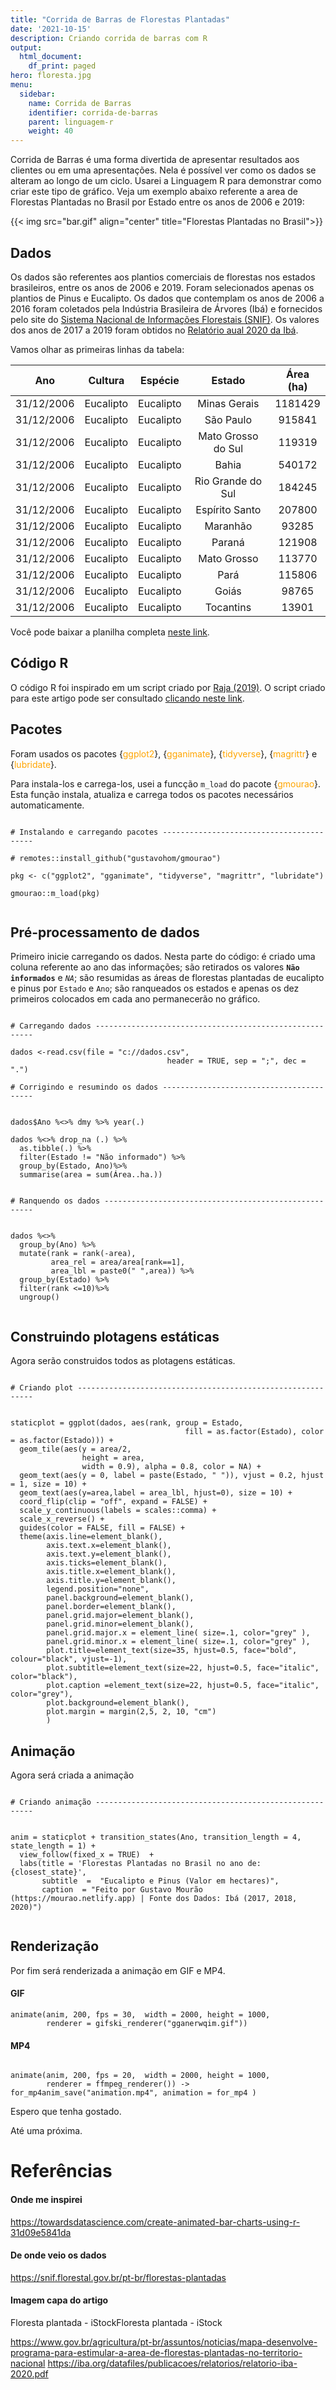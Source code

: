 ```yaml
---
title: "Corrida de Barras de Florestas Plantadas"
date: '2021-10-15'
description: Criando corrida de barras com R
output:
  html_document:
    df_print: paged
hero: floresta.jpg
menu:
  sidebar:
    name: Corrida de Barras
    identifier: corrida-de-barras
    parent: linguagem-r
    weight: 40
---
```



Corrida de Barras é uma forma divertida de apresentar resultados aos clientes ou em uma apresentações. Nela é possível ver como os dados se alteram ao longo de um ciclo. Usarei a Linguagem R para demonstrar como criar este tipo de gráfico. Veja um exemplo abaixo referente a area de Florestas Plantadas no Brasil por Estado entre os anos de 2006 e 2019:

{{< img src="bar.gif" align="center" title="Florestas Plantadas no Brasil">}}

## Dados

Os dados são referentes aos plantios comerciais de florestas nos estados brasileiros, entre os anos de 2006 e 2019.
Foram selecionados apenas os plantios de Pinus e Eucalipto. Os dados que contemplam os anos de 2006 a 2016  foram coletados pela Indústria Brasileira de Árvores (Ibá)  e fornecidos  pelo site do [Sistema Nacional de Informações Florestais (SNIF)](https://snif.florestal.gov.br/pt-br/florestas-plantadas). Os valores dos anos de 2017 a 2019 foram obtidos no [Relatório aual 2020 da Ibá](https://iba.org/datafiles/publicacoes/relatorios/relatorio-iba-2020.pdf).

Vamos olhar as primeiras linhas da tabela:

Ano|Cultura|Espécie|Estado|Área (ha)
| :--: | :--: | :--: | :--: | :--: |
|31/12/2006|Eucalipto|Eucalipto|Minas Gerais|1181429
|31/12/2006|Eucalipto|Eucalipto|São Paulo|915841
|31/12/2006|Eucalipto|Eucalipto|Mato Grosso do Sul|119319
|31/12/2006|Eucalipto|Eucalipto|Bahia|540172
|31/12/2006|Eucalipto|Eucalipto|Rio Grande do Sul|184245
|31/12/2006|Eucalipto|Eucalipto|Espírito Santo|207800
|31/12/2006|Eucalipto|Eucalipto|Maranhão|93285
|31/12/2006|Eucalipto|Eucalipto|Paraná|121908
|31/12/2006|Eucalipto|Eucalipto|Mato Grosso|113770
|31/12/2006|Eucalipto|Eucalipto|Pará|115806
|31/12/2006|Eucalipto|Eucalipto|Goiás|98765
|31/12/2006|Eucalipto|Eucalipto|Tocantins|13901

Você pode baixar a planilha completa [neste link](https://github.com/gustavohom/site/blob/source/content/posts/linguagem-r/corrida_de_barras/dados.csv).


## Código R

O código R foi inspirado em um script criado por [Raja (2019)](https://towardsdatascience.com/create-animated-bar-charts-using-r-31d09e5841da). O script criado para este artigo pode ser consultado [clicando neste link](https://github.com/gustavohom/exemplos/tree/main/Corrida_de_barras).

## Pacotes

Foram usados os pacotes {<span style="color:orange">ggplot2</span>}, {<span style="color:orange">gganimate</span>}, {<span style="color:orange">tidyverse</span>}, {<span style="color:orange">magrittr</span>} e {<span style="color:orange">lubridate</span>}.

Para instala-los e carrega-los, usei a funcção `m_load` do pacote {<span style="color:orange">gmourao</span>}. Esta função instala, atualiza e carrega todos os pacotes necessários automaticamente.

```{r}

# Instalando e carregando pacotes -----------------------------------------

# remotes::install_github("gustavohom/gmourao")

pkg <- c("ggplot2", "gganimate", "tidyverse", "magrittr", "lubridate")

gmourao::m_load(pkg)


```
## Pré-processamento de dados

Primeiro inicie carregando os dados. Nesta parte do código: é criado uma coluna referente ao ano das informações; são retirados os valores **`Não informados`** e *`NA`*; são resumidas as áreas de florestas plantadas de eucalipto e pinus por `Estado` e `Ano`; são ranqueados os estados e apenas os dez primeiros colocados em cada ano permanecerão no gráfico.

```{r}

# Carregando dados --------------------------------------------------------

dados <-read.csv(file = "c://dados.csv", 
                                   header = TRUE, sep = ";", dec = ".")

# Corrigindo e resumindo os dados -----------------------------------------


dados$Ano %<>% dmy %>% year(.)

dados %<>% drop_na (.) %>%
  as.tibble(.) %>% 
  filter(Estado != "Não informado") %>% 
  group_by(Estado, Ano)%>% 
  summarise(area = sum(Área..ha.))


# Ranquendo os dados ------------------------------------------------------


dados %<>%
  group_by(Ano) %>%
  mutate(rank = rank(-area),
         area_rel = area/area[rank==1],
         area_lbl = paste0(" ",area)) %>%
  group_by(Estado) %>%
  filter(rank <=10)%>%
  ungroup()
  
```
## Construindo plotagens estáticas

Agora serão construidos todos as plotagens estáticas.


```{r}

# Criando plot ------------------------------------------------------------


staticplot = ggplot(dados, aes(rank, group = Estado,
                                       fill = as.factor(Estado), color = as.factor(Estado))) +
  geom_tile(aes(y = area/2,
                height = area,
                width = 0.9), alpha = 0.8, color = NA) +
  geom_text(aes(y = 0, label = paste(Estado, " ")), vjust = 0.2, hjust = 1, size = 10) +
  geom_text(aes(y=area,label = area_lbl, hjust=0), size = 10) +
  coord_flip(clip = "off", expand = FALSE) +
  scale_y_continuous(labels = scales::comma) +
  scale_x_reverse() +
  guides(color = FALSE, fill = FALSE) +
  theme(axis.line=element_blank(),
        axis.text.x=element_blank(),
        axis.text.y=element_blank(),
        axis.ticks=element_blank(),
        axis.title.x=element_blank(),
        axis.title.y=element_blank(),
        legend.position="none",
        panel.background=element_blank(),
        panel.border=element_blank(),
        panel.grid.major=element_blank(),
        panel.grid.minor=element_blank(),
        panel.grid.major.x = element_line( size=.1, color="grey" ),
        panel.grid.minor.x = element_line( size=.1, color="grey" ),
        plot.title=element_text(size=35, hjust=0.5, face="bold", colour="black", vjust=-1),
        plot.subtitle=element_text(size=22, hjust=0.5, face="italic", color="black"),
        plot.caption =element_text(size=22, hjust=0.5, face="italic", color="grey"),
        plot.background=element_blank(),
        plot.margin = margin(2,5, 2, 10, "cm")
        )
```
## Animação

Agora será criada a animação

```{r}

# Criando animação --------------------------------------------------------


anim = staticplot + transition_states(Ano, transition_length = 4, state_length = 1) +
  view_follow(fixed_x = TRUE)  +
  labs(title = 'Florestas Plantadas no Brasil no ano de: {closest_state}',
       subtitle  =  "Eucalipto e Pinus (Valor em hectares)",
       caption  = "Feito por Gustavo Mourão (https://mourao.netlify.app) | Fonte dos Dados: Ibá (2017, 2018, 2020)")


```

## Renderização

Por fim será renderizada a animação em GIF e MP4.

#### GIF

```{r}
animate(anim, 200, fps = 30,  width = 2000, height = 1000,
        renderer = gifski_renderer("gganerwqim.gif"))
```

#### MP4

```{r}

animate(anim, 200, fps = 20,  width = 2000, height = 1000,
        renderer = ffmpeg_renderer()) -> for_mp4anim_save("animation.mp4", animation = for_mp4 )

```

Espero que tenha gostado.

Até uma próxima.

# Referências

#### Onde me inspirei

https://towardsdatascience.com/create-animated-bar-charts-using-r-31d09e5841da

#### De onde veio os dados

https://snif.florestal.gov.br/pt-br/florestas-plantadas

#### Imagem capa do artigo 

Floresta plantada - iStockFloresta plantada - iStock

https://www.gov.br/agricultura/pt-br/assuntos/noticias/mapa-desenvolve-programa-para-estimular-a-area-de-florestas-plantadas-no-territorio-nacional
https://iba.org/datafiles/publicacoes/relatorios/relatorio-iba-2020.pdf
